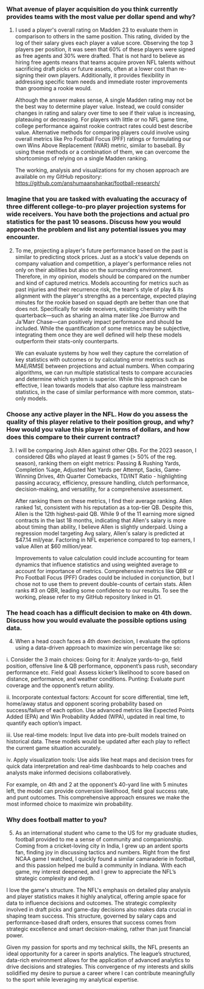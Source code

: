 ### What avenue of player acquisition do you think currently provides teams with the most value per dollar spend and why?

1. I used a player's overall rating on Madden 23 to evaluate them in comparison to others in the same position. This rating, divided by the log of their salary gives each player a value score. Observing the top 3 players per position, it was seen that 60% of these players were signed as free agents and 30% were drafted. That is not hard to believe as hiring free agents means that teams acquire proven NFL talents without sacrificing draft picks or future assets, often at a lower cost than re-signing their own players. Additionally, it provides flexibility in addressing specific team needs and immediate roster improvements than grooming a rookie would.

    Although the answer makes sense, A single Madden rating may not be the best way to determine player value. Instead, we could consider changes in rating and salary over time to see if their value is increasing, plateauing or decreasing. For players with little or no NFL game time, college performance against rookie contract rates could best describe value. Alternative methods for comparing players could involve using overall metrics like Pro Football Focus (PFF) ratings or formulating our own Wins Above Replacement (WAR) metric, similar to baseball. By using these methods or a combination of them, we can overcome the shortcomings of relying on a single Madden ranking.

  
      The working, analysis and visualizations for my chosen approach are available on my GitHub repository: https://github.com/anshumaanshankar/football-research/

### Imagine that you are tasked with evaluating the accuracy of three different college-to-pro player projection systems for wide receivers. You have both the projections and actual pro statistics for the past 10 seasons. Discuss how you would approach the problem and list any potential issues you may encounter.

2. To me, projecting a player's future performance based on the past is similar to predicting stock prices. Just as a stock's value depends on company valuation and competition, a player's performance relies not only on their abilities but also on the surrounding environment. Therefore, in my opinion, models should be compared on the number and kind of captured metrics. Models accounting for metrics such as past injuries and their recurrence risk, the team's style of play & its alignment with the player's strengths as a percentage, expected playing minutes for the rookie based on squad depth are better than one that does not. Specifically for wide receivers, existing chemistry with the quarterback—such as sharing an alma mater like Joe Burrow and Ja'Marr Chase—can positively impact performance and should be included. While the quantification of some metrics may be subjective, integrating them once they are well defined will help these models outperform their stats-only counterparts.

   We can evaluate systems by how well they capture the correlation of key statistics with outcomes or by calculating error metrics such as MAE/RMSE between projections and actual numbers. When comparing algorithms, we can run multiple statistical tests to compare accuracies and determine which system is superior. While this approach can be effective, I lean towards models that also capture less mainstream statistics, in the case of similar performance with more common, stats-only models.

### Choose any active player in the NFL. How do you assess the quality of this player relative to their position group, and why? How would you value this player in terms of dollars, and how does this compare to their current contract?

3. I will be comparing Josh Allen against other QBs. For the 2023 season, I considered QBs who played at least 9 games (> 50% of the reg. season), ranking them on eight metrics: Passing & Rushing Yards, Completion %age, Adjusted Net Yards per Attempt, Sacks, Game-Winning Drives, 4th Quarter Comebacks, TD/INT Ratio - highlighting passing accuracy, efficiency, pressure handling, clutch performance, decision-making, and versatility, for a comprehensive assessment.

    After ranking them on these metrics, I find their average ranking. Allen ranked 1st, consistent with his reputation as a top-tier QB. Despite this, Allen is the 12th highest-paid QB. While 9 of the 11 earning more signed contracts in the last 18 months, indicating that Allen's salary is more about timing than ability, I believe Allen is slightly underpaid. Using a regression model targeting Avg salary, Allen's salary is predicted at $47.14 mil/year. Factoring in NFL experience compared to top earners, I value Allen at $60 million/year.
  
    Improvements to value calculation could include accounting for team dynamics that influence statistics and using weighted average to account for importance of metrics. Comprehensive metrics like QBR or Pro Football Focus (PFF) Grades could be included in conjunction, but I chose not to use them to prevent double-counts of certain stats. Allen ranks #3 on QBR, leading some confidence to our results. To see the working, please refer to my GitHub repository linked in Q1.

### The head coach has a difficult decision to make on 4th down. Discuss how you would evaluate the possible options using data.

4. When a head coach faces a 4th down decision, I evaluate the options using a data-driven approach to maximize win percentage like so:

i. Consider the 3 main choices: Going for it: Analyze yards-to-go, field position, offensive line & QB performance, opponent’s pass rush, secondary performance etc. Field goal: Assess kicker’s likelihood to score based on distance, performance, and weather conditions. Punting: Evaluate punt coverage and the opponent’s return ability.

ii. Incorporate contextual factors: Account for score differential, time left, home/away status and opponent scoring probability based on success/failure of each option. Use advanced metrics like Expected Points Added (EPA) and Win Probability Added (WPA), updated in real time, to quantify each option’s impact.

iii. Use real-time models: Input live data into pre-built models trained on historical data. These models would be updated after each play to reflect the current game situation accurately.

iv. Apply visualization tools: Use aids like heat maps and decision trees for quick data interpretation and real-time dashboards to help coaches and analysts make informed decisions collaboratively.

For example, on 4th and 2 at the opponent’s 40-yard line with 5 minutes left, the model can provide conversion likelihood, field goal success rate, and punt outcomes. This comprehensive approach ensures we make the most informed choice to maximize win probability.

### Why does football matter to you?

5. As an international student who came to the US for my graduate studies, football provided to me a sense of community and companionship. Coming from a cricket-loving city in India, I grew up an ardent sports fan, finding joy in discussing tactics and numbers. Right from the first NCAA game I watched, I quickly found a similar camaraderie in football, and this passion helped me build a community in Indiana. With each game, my interest deepened, and I grew to appreciate the NFL’s strategic complexity and depth.

I love the game's structure. The NFL's emphasis on detailed play analysis and player statistics makes it highly analytical, offering ample space for data to influence decisions and outcomes. The strategic complexity involved in draft picks and game-day decisions also makes data crucial in shaping team success. This structure, governed by salary caps and performance-based draft orders, ensures that success comes from strategic excellence and smart decision-making, rather than just financial power.

Given my passion for sports and my technical skills, the NFL presents an ideal opportunity for a career in sports analytics. The league’s structured, data-rich environment allows for the application of advanced analytics to drive decisions and strategies. This convergence of my interests and skills solidified my desire to pursue a career where I can contribute meaningfully to the sport while leveraging my analytical expertise.


